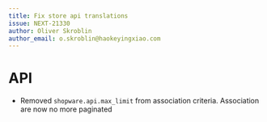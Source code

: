 ```yaml
---
title: Fix store api translations
issue: NEXT-21330
author: Oliver Skroblin
author_email: o.skroblin@haokeyingxiao.com
---
```

# API
* Removed `shopware.api.max_limit` from association criteria. Association are now no more paginated
